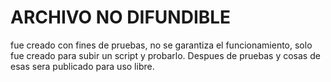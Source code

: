 # ARCHIVO NO DIFUNDIBLE
fue creado con fines de pruebas, no se garantiza el funcionamiento, solo fue creado para subir un script y probarlo. Despues de pruebas y cosas de esas sera publicado para uso libre.
